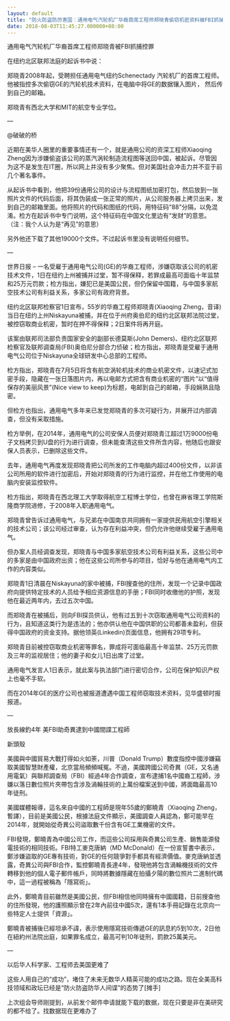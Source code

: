 ```yaml
---
layout: default
title: "防火防盗防厉害国：通用电气汽轮机厂华裔首席工程师郑晓青偷窃机密资料被FBI抓捕控罪"
date: 2018-08-03T11:45:27.000000+08:00
---
```


通用电气汽轮机厂华裔首席工程师郑晓青被FBI抓捕控罪

在纽约北区联邦法庭的起诉书中说：

郑晓青2008年起，受聘担任通用电气纽约Schenectady 汽轮机厂的首席工程师。他被指控多次偷窃GE的汽轮机技术资料，在电脑中将GE的数据镶入图片， 然后传到自己的邮箱。

郑晓青有西北大学和MIT的航空专业学位。

—

@破破的桥

近期在美华人圈里的重要事情还有一个，就是通用公司的资深工程师Xiaoqing Zheng因为涉嫌偷盗该公司的蒸汽涡轮制造流程图等送回中国，被起诉。尽管因为这不是发生在IT圈，所以网上并没有多少聚焦。但对美国社会冲击力并不亚于前几个著名事件。

从起诉书中看到，他把39份通用公司的设计与流程图纸加密打包，然后放到一张照片文件的代码后面，将其伪装成一张正常的照片，从公司服务器上拷贝出来，发到自己的邮箱里面。他将照片的代码和图纸的代码，用特征码“88”分隔，以免混淆。检方在起诉书中专门说明，这个特征码在中国文化里边有“发财”的意思。（注：我个人认为是“再见”的意思）

另外他还下载了其他19000个文件。不过起诉书里没有说明任何细节。

—

世界日报 – 一名受雇于通用电气公司(GE)的华裔工程师，涉嫌窃取该公司的机密技术文件，1日在纽约上州被捕并过堂，暂不得保释，若罪成最高可面临十年监禁和25万元罚款；检方指出，嫌犯已是美国公民，但仍保留中国籍，与中国多家航空技术公司有利益关系，多家公司有政府背景。

纽约北区联邦检察官1日宣布，55岁的华裔工程师郑晓青(Xiaoqing Zheng，音译)当日在纽约上州Niskayuna被捕，并在位于州府奥伯尼的纽约北区联邦法院过堂，被控窃取商业机密，暂时在押不得保释；2日案件将再开庭。

该案由联邦司法部负责国家安全的副部长德莫斯(John Demers)、纽约北区联邦检察官及联邦调查局(FBI)奥伯尼分部合力侦破；检方指出，郑晓青是受雇于通用电气公司位于Niskayuna全球研发中心总部的工程师。

检方指出，郑晓青在7月5日将含有航空涡轮机技术的商业机密文件，以速记式加密手段，隐藏在一张日落图片内，再以电邮方式把含有商业机密的“图片”以“值得保存的美丽风景”(Nice view to keep)为标题，电邮到自己的邮箱，手段娴熟且隐密。

但检方也指出，通用电气多年来已发觉郑晓青的多次可疑行为，并展开过内部调查，但没有采取措施。

检方举例，在2014年，通用电气的公司安保人员便对郑晓青江超过1万9000份电子文档拷贝到U盘的行为进行调查，但未能查清这些文件所含内容，他随后也跟安保人员表示，已删除这些文件。 

去年，通用电气再度发现郑晓青把公司所发的工作电脑内超过400份文件，以非该公司所用的软件进行加密后，开始对郑晓青的行为进行监控，并在他工作使用的电脑内安装监控软件。

检方指出，郑晓青在西北理工大学取得航空工程博士学位，也曾在麻省理工学院斯隆商学院进修，于2008年入职通用电气。

郑晓青曾告诉过通用电气，与兄弟在中国南京共同拥有一家提供民用航空引擎相关的技术公司；该公司经过审查，认为存在利益冲突，但仍允许他继续受雇于通用电气。

但办案人员经调查发现，郑晓青与中国多家航空技术公司有利益关系，这些公司中的多家是由中国政府出资；他在这些公司所参与的项目，恰好与他在通用电气内工作的内容类似。

郑晓青1日清晨在Niskayuna的家中被捕，FBI搜查他的住所，发现一个记录中国政府向提供特定技术的人员给予相应资源信息的手册；FBI同时收缴他的护照，发现他在最近两年内，去过五次中国。

而郑晓青在被捕后，则向FBI探员供认，他有过五到十次窃取通用电气公司资料的行为，且知道这类行为是违法的；他亦供认他在中国供职的公司都善未盈利，但获得中国政府的资金支持。据他领英(Linkedin)页面信息，他拥有29项专利。

郑晓青目前被控窃取商业机密等罪名，罪成将可面临最高十年监禁、25万元罚款及三年的监视居住；他的妻子和女儿1日出席了过堂。

通用电气发言人1日表示，就此案与执法部门进行密切合作，公司在保护知识产权上也毫不手软。

而在2014年GE的医疗公司也被报道遭遇中国工程师窃取技术资料，见华盛顿时报报道。

—

放長線釣4年 美FBI助奇異逮到中國間諜工程師

新頭殼

美國與中國貿易大戰打得如火如荼，川普（Donald Trump）數度指控中國涉嫌竊取美國智慧財產權，北京當局頻頻喊冤。不過，美國跨國公司奇異（GE，又名通用電氣）與聯邦調查局（FBI）經過4年合作調查，宣布逮捕1名中國裔工程師，涉嫌以落日數位照片夾帶包含涉及渦輪技術的上萬份檔案送到中國，將面臨最高10年徒刑。

美國媒體報導，這名來自中國的工程師是現年55歲的鄭曉青（Xiaoqing Zheng，暫譯），目前是美國公民，根據法庭文件顯示，美國調查人員認為，鄭可能早在2014年，就開始從奇異公司盜取數千份含有GE工業機密的文件。

FBI發現，鄭曉青為中國公司工作，而這些公司採用與奇異公司生產、銷售能源發電技術的相同技術。FBI特工麥克唐納（MD McDonald）在一份宣誓書中表示，鄭涉嫌盜取的GE專有技術，對GE的任何競爭對手都具有經濟價值。麥克唐納並透露，奇異公司與FBI合作，監控鄭曉青長達4年，發現他將包含渦輪機技術的文件轉移到他的個人電子郵件帳戶，同時將數據隱藏在拍攝夕陽的數位照片二進制代碼中，這一過程被稱為「隱寫術」。

此外，鄭曉青目前雖然是美國公民，但FBI相信他同時擁有中國國籍，日前搜查他的住所發現，他的護照顯示曾在2年內前往中國5次，還有1本手冊記錄在北京向一些特定人士提供「資源」。

鄭曉青被捕後已經坦承不諱，表示使用隱寫技術傳遞GE的訊息約5到10次，2日他在紐約州法院出庭，如果罪名成立，最高可判10年徒刑，罰款25萬美元。

—

以后华人科学家、工程师去美国更难了

这些人用自己的“成功”，堵住了未来无数华人精英可能的成功之路。现在全美高科技领域和政坛已经是“防火防盗防华人间谍”的态势了[摊手]

上次组会导师刚提到，从前发个邮件申请就能下载的数据，现在只要是非在美研究的都不给了。找数据现在更难办了

